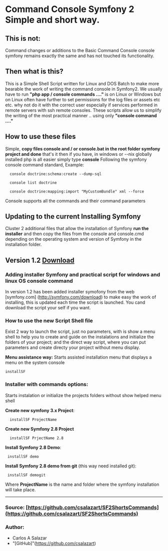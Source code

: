 # Command Console Symfony 2 Simple and short way.
## This is not:


Command changes or additions to the Basic Command Console console symfony remains exactly the same and has not touched its functionality.

## Then what is this?

This is a Simple Shell Script written for Linux and DOS Batch to make more bearable the work of writing the command console in Symfony2. We usually have to run **"php app / console commands ...."** is on Linux or Windows but on Linux often have further to set permissions for the log files or assets etc etc. why not do it with the correct user especially if services performed in remote servers with ssh remote consoles. These scripts allow us to simplify the writing of the most practical manner .. using only **"console command ...."**


## How to use these files

Simple, **copy files console and / or console.bat in the root folder symfony project and done** that's it then if you have, in windows or --nix globally installed php is all easier simply type **console** Following the symfony console command standard, Example:

      console doctrine:schema:create --dump-sql

      console list doctrine

      console doctrine:mapping:import "MyCustomBundle" xml --force


Console supports all the commands and their command parameters

## Updating to the current Installing Symfony

Cluster 2 additional files that allow the installation of Symfony **run the installer** and then copy the files from the console and console.cmd depending on the operating system and version of Symfony in the installation folder.

## Version 1.2  [Download](https://github.com/csalazart/SF2ShortsCommands/releases/tag/1.2)
### Adding installer Symfony and practical script for windows and linux OS console command 

In version 1.2 has been added installer symofony from the web [symfony.com] (http://symfony.com/download) to make easy the work of installing, this is updated each time the script is launched. You cand download the script your self if you want.

### How to use the new Script Shell file
Exist 2 way to launch the script, just no parameters, with is show a menu shell to help you to create and guide on the instalations and initialize the folders of your project; and the direct way script, where you can put parameters and create directy your project without menu display.

**Menu assistance way:** 
Starts assisted installation menu that displays a menu on the system console 
    
    installSF

### Installer with commands options:
Starts instalation or initialize the projects folders without show helped menu shell 

**Create new symfony 3.x Project**:
      
      installSF ProjectName  

**Create new Symfony 2.8 Project** 

      installSF PrjectName 2.8 

**Install Symfony 2.8 Demo**:

     installSF demo

**Install Symfony 2.8 demo from git** (this way need installed git):

     installSF demogit

Where **ProjectName** is the name and folder where the symfony installation will take place.

***

### Source: [https://github.com/csalazart/SF2ShortsCommands](https://github.com/csalazart/SF2ShortsCommands)

### Author:
- Carlos A Salazar <csalazart>
- "[GitHub]"(https://github.com/csalazart)
